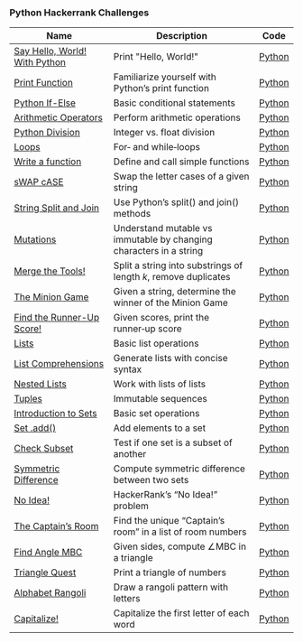 ### Python Hackerrank Challenges


| Name                                                                                                    | Description                                                         | Code                                                         |
| ------------------------------------------------------------------------------------------------------- | ------------------------------------------------------------------- | ------------------------------------------------------------ |
| [Say Hello, World! With Python](https://www.hackerrank.com/challenges/py-hello-world)                   | Print "Hello, World!"                                               | [Python](Say-Hello,-World!-With-Python.py)                   |
| [Print Function](https://www.hackerrank.com/challenges/python-print)                                    | Familiarize yourself with Python’s print function                   | [Python](Print-Function.py)                                  |
| [Python If-Else](https://www.hackerrank.com/challenges/py-if-else)                                      | Basic conditional statements                                        | [Python](Python-If-Else.py)                                  |
| [Arithmetic Operators](https://www.hackerrank.com/challenges/python-arithmetic-operators)               | Perform arithmetic operations                                       | [Python](Arithmetic-Operators.py)                            |
| [Python Division](https://www.hackerrank.com/challenges/python-division)                                | Integer vs. float division                                          | [Python](Python-Division.py)                                 |
| [Loops](https://www.hackerrank.com/challenges/python-loops)                                             | For‑ and while‑loops                                                | [Python](Loops.py)                                           |
| [Write a function](https://www.hackerrank.com/challenges/write-a-function)                              | Define and call simple functions                                    | [Python](Write-a-function.py)                                |
| [sWAP cASE](https://www.hackerrank.com/challenges/swap-case)                                            | Swap the letter cases of a given string                             | [Python](sWAP-cASE.py)                                       |
| [String Split and Join](https://www.hackerrank.com/challenges/python-string-split-and-join)             | Use Python’s split() and join() methods                             | [Python](String-Split-and-Join.py)                           |
| [Mutations](https://www.hackerrank.com/challenges/python-mutations)                                     | Understand mutable vs immutable by changing characters in a string  | [Python](Mutations.py)                                       |
| [Merge the Tools!](https://www.hackerrank.com/challenges/merge-the-tools)                               | Split a string into substrings of length *k*, remove duplicates     | [Python](Merge-the-Tools!.py)                                |
| [The Minion Game](https://www.hackerrank.com/challenges/the-minion-game)                                | Given a string, determine the winner of the Minion Game             | [Python](The-Minion-Game.py)                                 |
| [Find the Runner-Up Score!](https://www.hackerrank.com/challenges/find-second-maximum-number-in-a-list) | Given scores, print the runner‑up score                             | [Python](Find-the-Runner-Up-Score!.py)                       |
| [Lists](https://www.hackerrank.com/challenges/python-lists)                                             | Basic list operations                                               | [Python](Lists.py)                                           |
| [List Comprehensions](https://www.hackerrank.com/challenges/list-comprehensions)                        | Generate lists with concise syntax                                  | [Python](List-Comprehensions.py)                             |
| [Nested Lists](https://www.hackerrank.com/challenges/nested-list)                                       | Work with lists of lists                                            | [Python](Nested-Lists.py)                                    |
| [Tuples](https://www.hackerrank.com/challenges/python-tuples)                                           | Immutable sequences                                                 | [Python](Tuples.py)                                          |
| [Introduction to Sets](https://www.hackerrank.com/challenges/py-introduction-to-sets)                   | Basic set operations                                                | [Python](Introduction-to-Sets.py)                            |
| [Set .add()](https://www.hackerrank.com/challenges/py-set-add)                                          | Add elements to a set                                               | [Python](Set-.add().py)                                      |
| [Check Subset](https://www.hackerrank.com/challenges/py-check-subset)                                   | Test if one set is a subset of another                              | [Python](Check-Subset.py)                                    |
| [Symmetric Difference](https://www.hackerrank.com/challenges/symmetric-difference)                      | Compute symmetric difference between two sets                       | [Python](Symmetric-Difference.py)                            |
| [No Idea!](https://www.hackerrank.com/challenges/no-idea)                                               | HackerRank’s “No Idea!” problem                                     | [Python](No-Ideal.py)                                        |
| [The Captain’s Room](https://www.hackerrank.com/challenges/py-the-captains-room)                        | Find the unique “Captain’s room” in a list of room numbers          | [Python](The-Captain's-Room.py)                              |
| [Find Angle MBC](https://www.hackerrank.com/challenges/find-angle)                                      | Given sides, compute ∠MBC in a triangle                             | [Python](Find-Angle-MBC.py)                                  |
| [Triangle Quest](https://www.hackerrank.com/challenges/python-quest-1)                                  | Print a triangle of numbers                                         | [Python](Triangle-Quest.py)                                  |
| [Alphabet Rangoli](https://www.hackerrank.com/challenges/alphabet-rangoli)                              | Draw a rangoli pattern with letters                                 | [Python](Alphabet-Rangoli.py)                                |
| [Capitalize!](https://www.hackerrank.com/challenges/capitalize)                                         | Capitalize the first letter of each word                            | [Python](Capitalize!.py)                                     |
